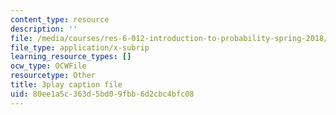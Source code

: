 ```yaml
---
content_type: resource
description: ''
file: /media/courses/res-6-012-introduction-to-probability-spring-2018/80ee1a5c363d5bd09fbb6d2cbc4bfc08_Ajar_6MAOLw.vtt
file_type: application/x-subrip
learning_resource_types: []
ocw_type: OCWFile
resourcetype: Other
title: 3play caption file
uid: 80ee1a5c-363d-5bd0-9fbb-6d2cbc4bfc08
---
```

